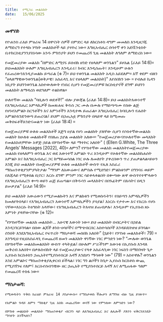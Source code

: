 ```yaml
---
title:  የሚጋራ መልእክት
date:   15/06/2025
---
```


### መዋሃድ

የዮሐንስ ራእይ ምዕራፍ 14 በዋናነት ሰዎች በምድር ላይ ለክርስቶስ ዳግም መመለስ እንዲዘጋጁ ለማድረግ የተላኩ ሦስት መልእክቶች ላይ ያተኮረ ነው። እግዚአብሔር ሰባተኛ ቀን አድቬንቲስት ቤተክርስቲያንንያስነሳው አንዱ ምክንያት ይህን የመጨረሻ ጊዜ መልእክት ለዓለም ለማድረስ ነው።
 
የመጀመሪያው መልአክ “በምድር ለሚኖሩ ይሰብክ ዘንድ የዘላለም ወንጌልን” ይዞአል (ራእይ 14:6)። ይህመልእክት ሁሉም እግዚአብሔርን እንዲፈሩ፣ ክብር እንዲሰጡት፣ እንዲሁም ሁሉን የፈጠረውንእንዲያመልኩ ይጣራል (ቁ 7)። ይህ የወንጌል መልእክት አዲስ አይደለም። እኛ ቀደም ብለን “ዘላለማዊውንወንጌል(ወቅታዊ፣ አስፈላጊ እና የዘላለም መልእክት)" እየሰበክን ነው ። የብሉይ ኪዳን ነቢያት ይህንንወንጌል አስተውለውት የነበረ ሲሆን የመጀመሪያዎቹ ክርስቲያኖች ደግሞ ይህንን መልእክት ለማዳረስ ወደዓለም ተልከዋል።
 
ሁለተኛው መልአክ “ባቢሎን ወደቀች!” ብሎ ያውጃል (ራእይ 14:8)። ይህ መልእክትእውነተኛ የእግዚአብሔር አምላኪዎች ከመጽሐፍ ቅዱስ ጋር ሙሉ በሙሉ የማይጣጣሙ የሰው ልጅ የሆኑየአምልኮ ስርዓቶችን እና እምነቶችን እንዲተዉ ይጠራል። እግዚአብሔር ከባቢሎን የሐሰት አምልኮእንድንወጣ ይጠረናል፤ ይህም በኃጢአቷ ምክንያት በላይዋ ላይ ከሚመጡ መቅሰፍቶችእንድናመልጥ ነው (ራእይ 18:4) ።
 
የመጀመሪያዎቹ ሁለቱ መልእክቶች እጅግ ሀያል የሆነ መልዕክት ያለቸው ሲሆን የሶስተኛውመልአክ መልክት ከሁለቱ መልዕክቶች የበለጠ ኃያል መልዕክት አለው።፡ “የመጀመሪያውናየሁለተኛው መላእክት የመልእክቶቻቸው አዋጅ ኃይል በሦስተኛው ላይ ማተኮር አለበት” ( (Ellen G.White, The Three Angels’ Messages [2022], 40)። ለምን? የሦስተኛው መልአክ መልእክትየመጀመሪያው መልአክ የዘላለምን ወንጌል እና ወደ እውነተኛ አምልኮ ጥሪ እንዲሁም የሁለተኛው መልአክከሐሰት አምልኮ እና ከእግዚአብሔር ጋር ከማይመሳሰል ነገር ሁሉ ለመለየት ያቀረበውን ጥሪ ያጠቃልላል።ይሁን እንጂ ይህ መልእክት በመጀመሪያዎቹ ሁለቱ መልእክቶች ውስጥ የሌለ አስፈሪ ማስጠንቀቂያንምያካትታል፡ “ማንም ለአውሬውና ለምስሉ የሚሰግድ፣ ምልክቱንም በግንባሩ ወይም በእጁላይ የሚቀበል ቢኖር፣ እርሱ ደግሞ ምንም ነገር ሳይቀላቀልበት በቍጣው ጽዋ ውስጥየተሞላውን የእግዚአብሔርን ቍጣ ወይን ጠጅ ይጠጣል። በቅዱሳን መላእክትና በበጉፊትም በእሳትና በዲን ይሠቃያል” (ራእይ 14:9)።
 
ይህ መልእክት አውሬውን የሚያመልኩትን እና ምልክቱን የሚወስዱትን፣ የሰይጣን አምላኪዎችን ከመለየትበላይ፣ የእግዚአብሔርን እውነተኛ አምላኪዎችን ያሳያል፤ እነርሱ የታተሙ እና የእርሱ የሆኑ ናቸው።እነርሱ ትዕግስት አላቸው፣ የእግዚአብሔርን ትእዛዝ ይጠብቃሉ፣ እንዲሁም የኢየሱስ ጸኑ እምነት ያላቸውናቸው (ቁ 12)።
 
“የሦስተኛው መልአክ መልእክት… አሁናዊ እውነት ነው። ይህ መልእክት በብርታትና በኃይል እንዲነገርይገባል። በሰው ልጆች ፅንሰ-ሀሳቦችና በማጭበርበር አስተሳሰቦች እንዳይደበዝዝ ይገባል። ሰንበት እንደእግዚአብሔር የፍጥረት ማስታወሻ መሰበክ አለበት” (ኋይት፣ የሦስቱ መልእክቶች፣ 79) ። እንግዲህ የዚህአስፈላጊ የመጨረሻ ዘመን መልእክት ዋነኛው ነገር ምንድን ነው? “ሙሉው ወንጌል በሦስተኛው መልአክመልእክት ውስጥ ተካትቷል፤ በሁሉም ሥራችንም እውነቱ በኢየሱስ እንዳለ መቅረብ አለበት። በቃሉስብከት ላይ የመጀመሪያውና የላቀ አስፈላጊው ነገር ነፍስን በማስገዛት ጌታ ኢየሱስ ክርስቶስን ኃጢአትየሚያስተሰርይ አዳኝ እንደሆነ ማሳወቅ ነው” (79) ። አስተዋሉ? ወንጌልን እንደ አምልኮና ማስጠንቀቂያሊቀርብ ይችላል፣ ነገር ግን ልቦችን ከጌታ ኢየሱስ ክርስቶስ ውጪ የሚያሸንፍ የለም፤ እርሱየሰብዓዊው ዘር ኃጢአት የሚያስተሰርይ አዳኝ እና ለሚጠፋው ዓለም የመጨረሻ ተስፋ ነው።
 

### ማስታወሻ:
 
`የሚወዱትን ጥቅስ ከራዕይ ምዕራፍ 14 ያስታውሱ። የማስታወስ ችሎታን ለማገዝ ብዙ ጊዜ ይፃፉጥ።`
 
`የአምልኮ ጉዳይ ለምን ማለቂያ ጊዜ እስከ መጨረሻው ወሳኝ ነው የምንለው ለምንድን ነው?`
 
`በሦስቱ መልአክት መልእክት ማስጠንቀቂያ ብርሃን ላይ ለእግዚአብሔር እና ለሌሎች ያለንን ፍቅርንእንዴት ማሳየት እንችላለን?`
 
